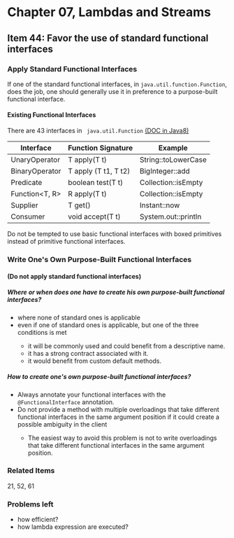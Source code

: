 # Chapter 07, Lambdas and Streams

## Item 44: Favor the use of standard functional interfaces

### Apply Standard Functional Interfaces

If one of the standard functional interfaces, in <code>java.util.function.Function</code>, does the job, one should
generally use it in preference to a purpose-built functional interface.

#### Existing Functional Interfaces

There are 43 interfaces in <code>
java.util.Function</code> [(DOC in Java8)](https://docs.oracle.com/javase/8/docs/api/java/util/function/package-summary.html)

| Interface | Function Signature | Example|
| -------- | ------------------- | ------|
| UnaryOperator<T> | T apply(T t) | String::toLowerCase|
| BinaryOperator<T> | T apply (T t1, T t2) | BigInteger::add |
| Predicate<T> | boolean test(T t)  | Collection::isEmpty |
| Function<T, R> | R apply(T t) | Collection::isEmpty |
| Supplier<T> | T get() | Instant::now |
| Consumer<T> | void accept(T t) | System.out::println |

Do not be tempted to use basic functional interfaces with boxed primitives instead of primitive functional interfaces.

### Write One's Own Purpose-Built Functional Interfaces

#### (Do not apply standard functional interfaces)

##### Where or when does one have to create his own purpose-built functional interfaces?

<ul>
    <li>where none of standard ones is applicable</li>
    <li>even if one of standard ones is applicable, but one of the three conditions is met</li>
    <ul>
        <li>it will be commonly used and could benefit from a descriptive name.</li>
        <li>it has a strong contract associated with it.</li>
        <li>it would benefit from custom default methods.</li>
    </ul>
</ul>

##### How to create one's own purpose-built functional interfaces?

<ul>
    <li>Always annotate your functional interfaces with the <code>@FunctionalInterface</code> annotation.</li>
    <li>Do not provide a method with multiple overloadings that take different functional interfaces in the same argument position if it could create a possible ambiguity in the client</li>
    <ul>
        <li>The easiest way to avoid this problem is not to write overloadings that take different functional interfaces in the same argument position.</li>
    </ul>
</ul>

### Related Items

21, 52, 61

### Problems left

<ul>
    <li>how efficient?</li>
    <li>how lambda expression are executed?</li>
</ul>